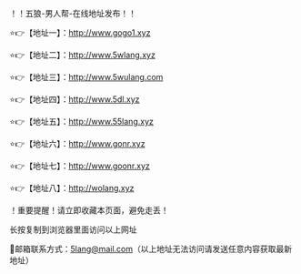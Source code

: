 ！️！️五狼-男人帮-在线地址发布！️！️

⭐️👉【地址一】：http://www.gogo1.xyz

⭐️👉【地址二】：http://www.5wlang.xyz

⭐️👉【地址三】：http://www.5wulang.com

⭐️👉【地址四】：http://www.5dl.xyz

⭐️👉【地址五】：http://www.55lang.xyz

⭐️👉【地址六】：http://www.gonr.xyz

⭐️👉【地址七】：http://www.goonr.xyz

⭐️👉【地址八】：http://wolang.xyz

！️重要提醒！️请立即收藏本页面，避免走丢！

长按复制到浏览器里面访问以上网址

📧邮箱联系方式：5lang@mail.com（以上地址无法访问请发送任意内容获取最新地址）
